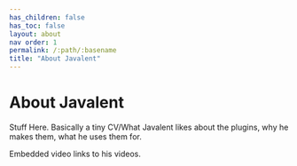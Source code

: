 ```yaml
---
has_children: false
has_toc: false
layout: about
nav order: 1
permalink: /:path/:basename
title: "About Javalent"
---
```


# About Javalent

Stuff Here.
Basically a tiny CV/What Javalent likes about the plugins, why he makes them, what he uses them for.

Embedded video links to his videos.